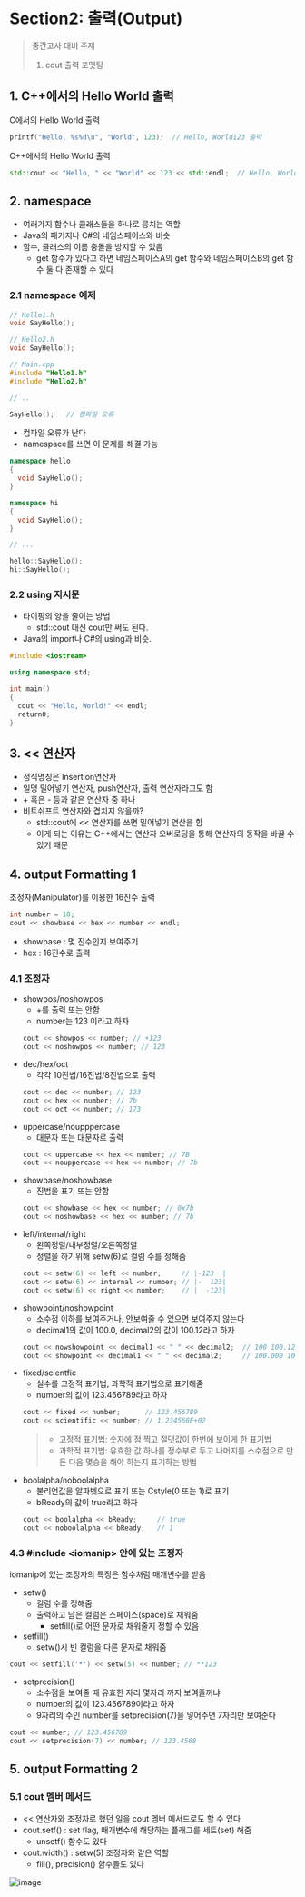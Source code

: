 # Section2: 출력(Output)

> 중간고사 대비 주제
>
> 1. cout 출력 포맷팅

## 1. C++에서의 Hello World 출력

C에서의 Hello World 출력

```c
printf("Hello, %s%d\n", "World", 123);  // Hello, World123 출력
```

C++에서의 Hello World 출력

```c++
std::cout << "Hello, " << "World" << 123 << std::endl;  // Hello, World123 출력
```

## 2. namespace

- 여러가지 함수나 클래스들을 하나로 뭉치는 역할
- Java의 패키지나 C#의 네임스페이스와 비슷
- 함수, 클래스의 이름 충돌을 방지할 수 있음
  - get 함수가 있다고 하면 네임스페이스A의 get 함수와 네임스페이스B의 get 함수 둘 다 존재할 수 있다

### 2.1 namespace 예제

```c++
// Hello1.h
void SayHello();

// Hello2.h
void SayHello();

// Main.cpp
#include "Hello1.h"
#include "Hello2.h"

// ..

SayHello();   // 컴파일 오류
```

- 컴파일 오류가 난다
- namespace를 쓰면 이 문제를 해결 가능

```c++
namespace hello
{
  void SayHello();
}

namespace hi
{
  void SayHello();
}

// ...

hello::SayHello();
hi::SayHello();
```

### 2.2 using 지시문

- 타이핑의 양을 줄이는 방법
  - std::cout 대신 cout만 써도 된다.
- Java의 import나 C#의 using과 비슷.

```c++
#include <iostream>

using namespace std;

int main()
{
  cout << "Hello, World!" << endl;
  return0;
}
```

## 3. << 연산자

- 정식명칭은 Insertion연산자
- 일명 밀어넣기 연산자, push연산자, 출력 연산자라고도 함
- \+ 혹은 \- 등과 같은 연산자 중 하나
- 비트쉬프트 연산자와 겹치지 않을까?
  - std::cout에 << 연산자를 쓰면 밀어넣기 연산을 함
  - 이게 되는 이유는 C++에서는 연산자 오버로딩을 통해 연산자의 동작을 바꿀 수 있기 때문

## 4. output Formatting 1

조정자(Manipulator)를 이용한 16진수 출력

```c++
int number = 10;
cout << showbase << hex << number << endl;
```

- showbase : 몇 진수인지 보여주기
- hex : 16진수로 출력

### 4.1 조정자

- showpos/noshowpos
  - +를 출력 또는 안함
  - number는 123 이라고 하자
  ```c++
  cout << showpos << number; // +123
  cout << noshowpos << number; // 123
  ```
- dec/hex/oct
  - 각각 10진법/16진법/8진법으로 출력
  ```c++
  cout << dec << number; // 123
  cout << hex << number; // 7b
  cout << oct << number; // 173
  ```
- uppercase/noupppercase
  - 대문자 또는 대문자로 출력
  ```c++
  cout << uppercase << hex << number; // 7B
  cout << nouppercase << hex << number; // 7b
  ```
- showbase/noshowbase
  - 진법을 표기 또는 안함
  ```c++
  cout << showbase << hex << number; // 0x7b
  cout << noshowbase << hex << number; // 7b
  ```
- left/internal/right
  - 왼쪽정렬/내부정렬/오른쪽정렬
  - 정렬을 하기위해 setw(6)로 컬럼 수를 정해줌
  ```c++
  cout << setw(6) << left << number;     // |-123  |
  cout << setw(6) << internal << number; // |-  123|
  cout << setw(6) << right << number;    // |  -123|
  ```
- showpoint/noshowpoint
  - 소수점 이하를 보여주거나, 안보여줄 수 있으면 보여주지 않는다
  - decimal1의 값이 100.0, decimal2의 값이 100.12라고 하자
  ```c++
  cout << nowshowpoint << decimal1 << " " << decimal2;  // 100 100.12
  cout << showpoint << decimal1 << " " << decimal2;     // 100.000 100.120
  ```
- fixed/scientfic
  - 실수를 고정적 표기법, 과학적 표기법으로 표기해줌
  - number의 값이 123.456789라고 하자
  ```c++
  cout << fixed << number;      // 123.456789
  cout << scientific << number; // 1.234568E+02
  ```
  > - 고정적 표기법: 숫자에 점 찍고 절댓값이 한번에 보이게 한 표기법
  > - 과학적 표기법: 유효한 값 하나를 정수부로 두고 나머지를 소수점으로 만든 다음 몇승을 해야 하는지 표기하는 방법
- boolalpha/noboolalpha
  - 불리언값을 알파벳으로 표기 또는 Cstyle(0 또는 1)로 표기
  - bReady의 값이 true라고 하자
  ```c++
  cout << boolalpha << bReady;     // true
  cout << noboolalpha << bReady;   // 1
  ```

### 4.3 \#include \<iomanip\> 안에 있는 조정자

iomanip에 있는 조정자의 특징은 함수처럼 매개변수를 받음

- setw()
  - 컬럼 수를 정해줌
  - 출력하고 남은 컬럼은 스페이스(space)로 채워줌
    - setfill()로 어떤 문자로 채워줄지 정할 수 있음
- setfill()
  - setw()시 빈 컬럼을 다른 문자로 채워줌

```c++
cout << setfill('*') << setw(5) << number; // **123
```

- setprecision()
  - 소수점을 보여줄 때 유효한 자리 몇자리 까지 보여줄꺼냐
  - number의 값이 123.456789이라고 하자
  - 9자리의 수인 number를 setprecision(7)을 넣어주면 7자리만 보여준다

```c++
cout << number; // 123.456789
cout << setprecision(7) << number; // 123.4568
```

## 5. output Formatting 2

### 5.1 cout 멤버 메서드

- << 연산자와 조정자로 했던 일을 cout 멤버 메서드로도 할 수 있다
- cout.setf() : set flag, 매개변수에 해당하는 플래그를 세트(set) 해줌
  - unsetf() 함수도 있다
- cout.width() : setw(5) 조정자와 같은 역할
  - fill(), precision() 함수들도 있다

![image](https://user-images.githubusercontent.com/22488593/173506528-0994492c-65ac-4932-bfcc-d37ab7c2dec0.png)
